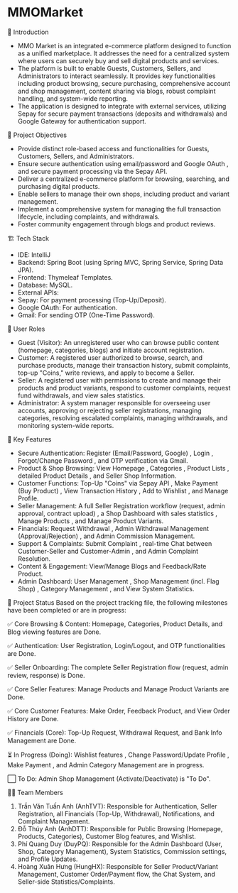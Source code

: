 # MMOMarket
📖 Introduction
- MMO Market is an integrated e-commerce platform designed to function as a unified marketplace. It addresses the need for a centralized system where users can securely buy and sell digital products and services.
- The platform is built to enable Guests, Customers, Sellers, and Administrators to interact seamlessly. It provides key functionalities including product browsing, secure purchasing, comprehensive account and shop management, content sharing via blogs, robust complaint handling, and system-wide reporting.
- The application is designed to integrate with external services, utilizing Sepay for secure payment transactions (deposits and withdrawals) and Google Gateway for authentication support.

🎯 Project Objectives
- Provide distinct role-based access and functionalities for Guests, Customers, Sellers, and Administrators.
- Ensure secure authentication using email/password and Google OAuth , and secure payment processing via the Sepay API.
- Deliver a centralized e-commerce platform for browsing, searching, and purchasing digital products.
- Enable sellers to manage their own shops, including product and variant management.
- Implement a comprehensive system for managing the full transaction lifecycle, including complaints, and withdrawals.
- Foster community engagement through blogs and product reviews.

🏗️ Tech Stack

- IDE: IntelliJ
- Backend: Spring Boot (using Spring MVC, Spring Service, Spring Data JPA).
- Frontend: Thymeleaf Templates.
- Database: MySQL.
- External APIs:
- Sepay: For payment processing (Top-Up/Deposit).
- Google OAuth: For authentication.
- Gmail: For sending OTP (One-Time Password).

👥 User Roles
- Guest (Visitor): An unregistered user who can browse public content (homepage, categories, blogs) and initiate account registration.
- Customer: A registered user authorized to browse, search, and purchase products, manage their transaction history, submit complaints, top-up "Coins," write reviews, and apply to become a Seller.
- Seller: A registered user with permissions to create and manage their products and product variants, respond to customer complaints, request fund withdrawals, and view sales statistics.
- Administrator: A system manager responsible for overseeing user accounts, approving or rejecting seller registrations, managing categories, resolving escalated complaints, managing withdrawals, and monitoring system-wide reports.

🚀 Key Features
- Secure Authentication: Register (Email/Password, Google) , Login , Forgot/Change Password , and OTP verification via Gmail.
- Product & Shop Browsing: View Homepage , Categories , Product Lists , detailed Product Details , and Seller Shop Information.
- Customer Functions: Top-Up "Coins" via Sepay API , Make Payment (Buy Product) , View Transaction History , Add to Wishlist , and Manage Profile.
- Seller Management: A full Seller Registration workflow (request, admin approval, contract upload) , a Shop Dashboard with sales statistics , Manage Products , and Manage Product Variants.
- Financials: Request Withdrawal , Admin Withdrawal Management (Approval/Rejection) , and Admin Commission Management.
- Support & Complaints: Submit Complaint , real-time Chat between Customer-Seller and Customer-Admin , and Admin Complaint Resolution.
- Content & Engagement: View/Manage Blogs and Feedback/Rate Product.
- Admin Dashboard: User Management , Shop Management (incl. Flag Shop) , Category Management , and View System Statistics.

📅 Project Status
Based on the project tracking file, the following milestones have been completed or are in progress:

✅ Core Browsing & Content: Homepage, Categories, Product Details, and Blog viewing features are Done.

✅ Authentication: User Registration, Login/Logout, and OTP functionalities are Done.

✅ Seller Onboarding: The complete Seller Registration flow (request, admin review, response) is Done.

✅ Core Seller Features: Manage Products and Manage Product Variants are Done.

✅ Core Customer Features: Make Order, Feedback Product, and View Order History are Done.

✅ Financials (Core): Top-Up Request, Withdrawal Request, and Bank Info Management are Done.

⏳ In Progress (Doing): Wishlist features , Change Password/Update Profile , Make Payment , and Admin Category Management  are in progress.

⬜ To Do: Admin Shop Management (Activate/Deactivate) is "To Do".

👨‍💻 Team Members
1. Trần Văn Tuấn Anh (AnhTVT): Responsible for Authentication, Seller Registration, all Financials (Top-Up, Withdrawal), Notifications, and Complaint Management.
2. Đỗ Thúy Anh (AnhDTT): Responsible for Public Browsing (Homepage, Products, Categories), Customer Blog features, and Wishlist.
3. Phí Quang Duy (DuyPQ): Responsible for the Admin Dashboard (User, Shop, Category Management), System Statistics, Commission settings, and Profile Updates.
4. Hoàng Xuân Hưng (HungHX): Responsible for Seller Product/Variant Management, Customer Order/Payment flow, the Chat System, and Seller-side Statistics/Complaints.

